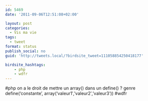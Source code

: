 ```yaml
---
id: 5469
date: '2011-09-06T12:51:08+02:00'

layout: post
categories:
  - Vis ma vie
tags:
  - tweet
format: status
publish_social: no
guid: 'http://tweets.local/?birdsite_tweet=111058854250418177'

birdsite_hashtags:
    - php
    - wdfr
---
```


\#php on a le droit de mettre un array() dans un define() ? genre define(‘constante’, array(‘valeur1′,’valeur2′,’valeur3’)) #wdfr
